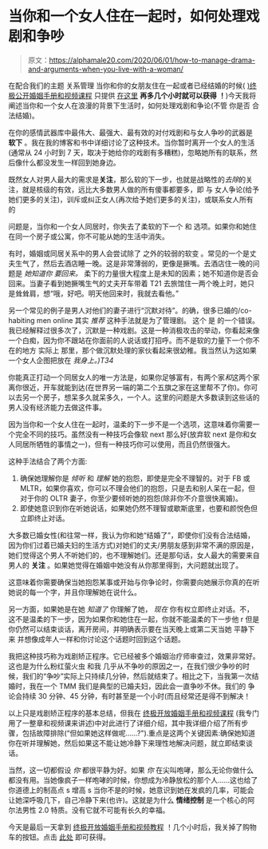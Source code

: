 # 当你和一个女人住在一起时，如何处理戏剧和争吵

> 原文：<https://alphamale20.com/2020/06/01/how-to-manage-drama-and-arguments-when-you-live-with-a-woman/>

在配合我们的主题 关系管理 当你和你的女朋友住在一起或者已经结婚的时候( [)终极公开婚姻手册和视频课程](https://alphamale20.kartra.com/page/qVl58) 只提供 [在这里](https://alphamale20.kartra.com/page/qVl58) **再多几个小时就可以获得** **！**)今天我将阐述当你和一个女人在浪漫的背景下生活时，如何处理戏剧和争论(不管 你是否 合法结婚)。

在你的感情武器库中最伟大、最强大、最有效的对付戏剧和与女人争吵的武器是 **软下** 。我在我的博客和书中详细讨论了这种技术。当你暂时离开一个女人的生活(通常从 24 小时到 7 天，取决于她给你的戏剧有多糟糕)，忽略她所有的联系，然后像什么都没发生一样回到她身边。

既然女人对男人最大的需求是**关注**，那么软的下一步，也就是战略性的*去除*的关注，就是核级的有效，远比大多数男人做的所有傻事都要多，即 与 女人争论(给予她们更多的关注)，训斥或纠正女人(再次给予她们更多的关注)，或联系女人所有的

问题是，当你和一个女人同居时，你失去了柔软的下一个 和 选项。如果你和她住在同一个房子或公寓，你不可能从她的生活中消失。

有时，婚姻或同居关系中的男人会尝试除了 之外的较弱的软变 。常见的一个是丈夫生气了，然后去酒店睡一晚。这是非常薄弱的，更像是撅嘴。去酒店住一晚的问题是 *她知道你* *要回来。* 柔下的力量很大程度上是未知的因素；她不知道你是否会回来。当妻子看到她撅嘴生气的丈夫开车带着 T21 去旅馆住一两个晚上时，她只是耸耸肩，想“哦，好吧。明天他回来时，我就去看他。”

另一个常见的例子是男人对他们的妻子进行“沉默对待”。的确，很多已婚的/co-habiting men online 其实 *推荐* 这种手法就是为了管理剧。 这个 是 的一个错误。我已经解释过很多次了，沉默是一种戏剧。这是一种消极攻击的举动，你看起来像一个白痴，因为你不跟站在你面前的人说话或打招呼。而不是软的力量下一个你不在的地方 实际上 那里，那个做沉默处理的家伙看起来很幼稚。我当然认为这如果一个女人企图把放在 *我身上。)T34*

你能真正打动一个同居女人的唯一方法是，如果你足够富有，有两个家*和*这两个家离你很近，开车就能到达(在世界另一端的第二个五旗之家在这里帮不了你)。你可以去另一个房子，想呆多久就呆多久，一个人。这里的问题是大多数读到这些话的男人没有经济能力去做这件事。

因为当你和一个女人住在一起时，温柔的下一步不是一个选项，这意味着你需要一个完全不同的技巧。虽然没有一种技巧会像软 next 那么好(放弃软 next 是你和女人同居所牺牲的事情之一)，但有一种技巧你可以使用，而且仍然很强大。

这种手法结合了两个方面:

1.  确保她理解你是 *倾听* 和 *理解* 她的抱怨，即使是完全不理智的。对于 FB 或 MLTR，如果你喜欢，你可以不理会他们的抱怨，只是去和别人呆在一起，但对于你的 OLTR 妻子，你至少要倾听她的抱怨(除非你不介意很快离婚)。
2.  即使她意识到你在听她说话，如果她仍然不理智或歇斯底里，也要和颜悦色但立即终止对话。

大多数已婚女性(和往常一样，我认为你和她“结婚了”，即使你们没有合法结婚，因为你们过着已婚夫妇的生活方式)对她们的丈夫/男朋友感到非常不满的原因是，她们觉得这个男人不听她们的，也不理解她们。还是那句话，女人最大的需要来自男人的 **关注** 。如果她觉得在婚姻中她没有从你那里得到，大问题就出现了。

这意味着你需要确保当她抱怨某事或开始与你争论时，你需要向她展示你真的在听她说的每一个字，并且你理解她在说什么。

另一方面，如果她是在她 *知道了* 你理解了她， *现在* 你有权立即终止对话。不，这不是温柔的下一步，因为如果你和她住在一起，你就不能温柔的下一步他 r 但是你仍然可以结束谈话，离开房间，并明确表示要在当天晚上或第二天当她 平静下来 并想像成年人一样和你讨论这个话题时回到这个话题。

我把这种技巧称为戏剧矫正程序。它已经被多个婚姻治疗师审查过，效果非常好。这也是为什么粉红萤火虫 和我 几乎从不争吵的原因之一，在我们很少争吵的时候，我们的“争吵”实际上只持续几分钟，然后就结束了。相比之下，当我第一次结婚时，我在一个 TMM 我们是典型的已婚夫妇，因此会一直争吵不休。我们的 争论会持续 30 分钟、45 分钟，有时甚至是一个小时(而且经常还是得不到解决！

以上只是戏剧矫正程序的基本总结，但我在 [终极开放婚姻手册和视频课程](https://alphamale20.kartra.com/page/qVl58) (我专门用了一整章和视频课来讲述)中对此进行了详细介绍，其中我详细介绍了所有步骤，包括故障排除(“但如果她这样做呢……?").重点是这两个关键因素:确保她知道你在听并理解她，然后如果这不能让她冷静下来理性地解决问题，就立即结束谈话。

当然，这一切都假设 *你* 都很平静为好。如果 *你* 在尖叫咆哮，那么无论你做什么都没有用。当她像疯子一样咆哮的时候，你想成为冷静放松的那个人……这也给了你道德上的制高点 s 增高 s 当你不是的时候，她意识到她在发疯的几率，可能会让她深呼吸几下，自己冷静下来(也许)。这就是为什么 **情绪控制** 是一个核心的阿尔法男性 2.0 特质。没有它就不可能有长久的幸福。

今天是最后一天拿到 [终极开放婚姻手册和视频教程](https://alphamale20.kartra.com/page/qVl58) ！几个小时后，我关掉了购物车的按钮。点击 [此处](https://alphamale20.kartra.com/page/qVl58) 即可获得。